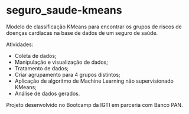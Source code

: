 # seguro_saude-kmeans

Modelo de classificação KMeans para encontrar os grupos de riscos de doenças cardíacas na base de dados de um seguro de saúde.

Atividades:

- Coleta de dados;
- Manipulação e visualização de dados;
- Tratamento de dados;
- Criar agrupamento para 4 grupos distintos;
- Aplicação de algoritmo de Machine Learning não supervisionado KMeans;
- Análise de dados gerados.

Projeto desenvolvido no Bootcamp da IGTI em parceria com Banco PAN.
